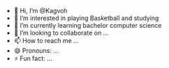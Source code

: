 - 👋 Hi, I’m @Kagvoh
- 👀 I’m interested in playing Basketball and studying
- 🌱 I’m currently learning bachelor computer science 
- 💞️ I’m looking to collaborate on ...
- 📫 How to reach me ...
- 😄 Pronouns: ...
- ⚡ Fun fact: ...

<!---
Kagvoh/Kagvoh is a ✨ special ✨ repository because its `README.md` (this file) appears on your GitHub profile.
You can click the Preview link to take a look at your changes.
--->
